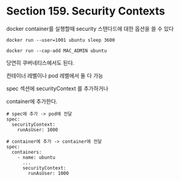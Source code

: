 # Section 159. Security Contexts

docker container를 실행할때 security 스탠다드에 대한 옵션을 쓸 수 있다

```shell
docker run --user=1001 ubuntu sleep 3600

docker run --cap-add MAC_ADMIN ubuntu
```

당연히 쿠버네티스에서도 된다.

컨테이너 레벨이나 pod 레벨에서 둘 다 가능

spec 섹션에 securityContext 를 추가하거나

container에 추가한다.

```shell
# spec에 추가 -> pod에 전달
spec:
  securityContext:
    runAsUser: 1000

# container에 추가 -> container에 전달
spec:
  containers:
    - name: ubuntu
      ...
      securityContext:
        runAsUser: 1000
```
